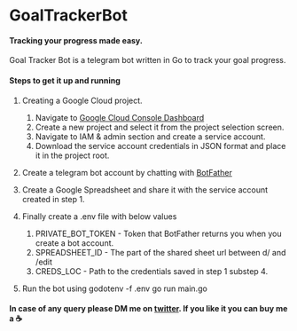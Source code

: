 # GoalTrackerBot
#### Tracking your progress made easy.

Goal Tracker Bot is a telegram bot written in Go to track your goal progress.


#### Steps to get it up and running

1. Creating a Google Cloud project.
    1. Navigate to [Google Cloud Console Dashboard](https://console.cloud.google.com/home/dashboard)
    2. Create a new project and select it from the project selection screen.
    3. Navigate to IAM & admin section and create a service account.
    4. Download the service account credentials in JSON format and place it in the project root.
    
2. Create a telegram bot account by chatting with [BotFather](https://telegram.me/botfather)

3. Create a Google Spreadsheet and share it with the service account created in step 1.

4. Finally create a .env file with below values
    1. PRIVATE_BOT_TOKEN - Token that BotFather returns you when you create a bot account.
    2. SPREADSHEET_ID - The part of the shared sheet url between d/ and /edit
    3. CREDS_LOC - Path to the credentials saved in step 1 substep 4.
    
5. Run the bot using godotenv -f .env go run main.go



  
#### In case of any query please DM me on [twitter](https://twitter.com/rahulnpadalkar). If you like it you can buy me a :coffee:
